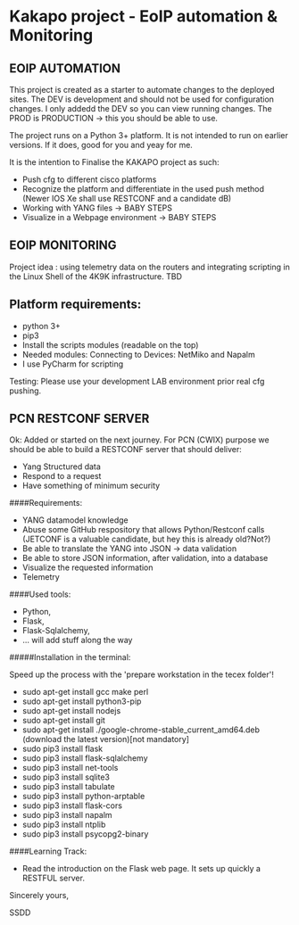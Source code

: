 # Kakapo project - EoIP automation & Monitoring

## EOIP AUTOMATION 

This project is created as a starter to automate changes to the deployed sites. 
The DEV is development and should not be used for configuration changes. I only addedd the DEV so you can view running changes.
The PROD is PRODUCTION -> this you should be able to use.

The project runs on a Python 3+ platform. It is not intended to run on earlier versions. If it does, good for you and yeay for me.


It is the intention to Finalise the KAKAPO project as such:
- Push cfg to different cisco platforms
- Recognize the platform and differentiate in the used push method (Newer IOS Xe shall use RESTCONF and a candidate dB)
- Working with YANG files -> BABY STEPS
- Visualize in a Webpage environment -> BABY STEPS

## EOIP MONITORING

Project idea : using telemetry data on the routers and integrating scripting in the Linux Shell of the 4K9K infrastructure.
TBD


## Platform requirements:
- python 3+
- pip3
- Install the scripts modules (readable on the top)
- Needed modules:
    Connecting to Devices: NetMiko and Napalm
- I use PyCharm for scripting

Testing:
Please use your development LAB environment prior real cfg pushing.

## PCN RESTCONF SERVER

Ok: Added or started on the next journey. 
For PCN (CWIX) purpose we should be able to build a RESTCONF server that should deliver:
-   Yang Structured data
-   Respond to a request
-   Have something of minimum security

####Requirements:

-   YANG datamodel knowledge
-   Abuse some GitHub respository that allows Python/Restconf calls (JETCONF is a valuable candidate, but hey this is already old?Not?)
-   Be able to translate the YANG into JSON -> data validation
-   Be able to store JSON information, after validation, into a database
-   Visualize the requested information
-   Telemetry

####Used tools:

-   Python,
-   Flask,
-   Flask-Sqlalchemy,
-   ... will add stuff along the way

#####Installation in the terminal:

Speed up the process with the 'prepare workstation in the tecex folder'!
   -  sudo apt-get install gcc make perl
   -  sudo apt-get install python3-pip
   -  sudo apt-get install nodejs
   -  sudo apt-get install git
   -  sudo apt-get install ./google-chrome-stable_current_amd64.deb (download the latest version)[not mandatory]
   -  sudo pip3 install flask
   -  sudo pip3 install flask-sqlalchemy
   -  sudo pip3 install net-tools
   -  sudo pip3 install sqlite3
   -  sudo pip3 install tabulate
   -  sudo pip3 install python-arptable
   -  sudo pip3 install flask-cors
   -  sudo pip3 install napalm
   -  sudo pip3 install ntplib
   -  sudo pip3 install psycopg2-binary


####Learning Track:

-   Read the introduction on the Flask web page. It sets up quickly a RESTFUL server.

Sincerely yours, 

SSDD
